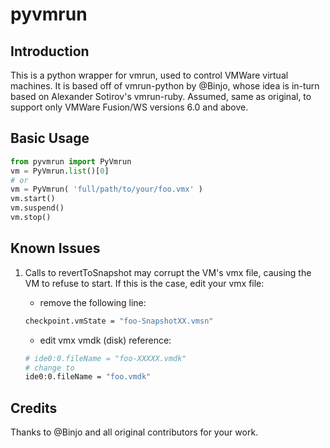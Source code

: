 # pyvmrun
## Introduction

This is a python wrapper for vmrun, used to control VMWare virtual machines. It 
is based off of vmrun-python by @Binjo, whose idea is in-turn based on Alexander
Sotirov's vmrun-ruby. Assumed, same as original, to support only VMWare Fusion/WS
versions 6.0 and above.

## Basic Usage
```python
from pyvmrun import PyVmrun
vm = PyVmrun.list()[0] 
# or 
vm = PyVmrun( 'full/path/to/your/foo.vmx' )
vm.start()
vm.suspend()
vm.stop()
```

## Known Issues

1. Calls to revertToSnapshot may corrupt the VM's vmx file, causing the VM to 
   refuse to start. If this is the case, edit your vmx file:
   
   * remove the following line:
       
   ```bash
   checkpoint.vmState = "foo-SnapshotXX.vmsn"
   ```
   
   * edit vmx vmdk (disk) reference:
   ```bash
   # ide0:0.fileName = "foo-XXXXX.vmdk"
   # change to
   ide0:0.fileName = "foo.vmdk"
   ```

## Credits
Thanks to @Binjo and all original contributors for your work.
